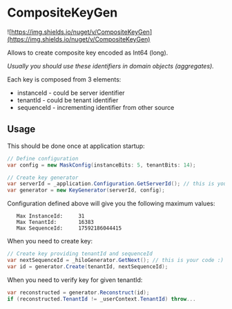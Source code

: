 # CompositeKeyGen
![https://img.shields.io/nuget/v/CompositeKeyGen](https://img.shields.io/nuget/v/CompositeKeyGen)

Allows to create composite key encoded as Int64 (long).

*Usually you should use these identifiers in domain objects (aggregates).*

Each key is composed from 3 elements:
- instanceId - could be server identifier
- tenantId - could be tenant identifier
- sequenceId - incrementing identifier from other source

## Usage
This should be done once at application startup:
``` c#
// Define configuration
var config = new MaskConfig(instanceBits: 5, tenantBits: 14);

// Create key generator
var serverId = _application.Configuration.GetServerId(); // this is your code :)
var generator = new KeyGenerator(serverId, config);
```

Configuration defined above will give you the following maximum values:
```
   Max InstanceId:     31
   Max TenantId:       16383
   Max SequenceId:     17592186044415
```

When you need to create key:
``` c#
// Create key providing tenantId and sequenceId
var nextSequenceId = _hiloGenerator.GetNext(); // this is your code :)
var id = generator.Create(tenantId, nextSequenceId);
```

When you need to verify key for given tenantId:
``` c#
var reconstructed = generator.Reconstruct(id);
if (reconstructed.TenantId != _userContext.TenantId) throw...
```

